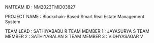 NMTEAM ID     : NM2023TMID03827

PROJECT NAME  : Blockchain-Based Smart Real Estate Management System

TEAM LEAD     : SATHIYABABU R
TEAM MEMBER 1 : JAYASURYA S
TEAM MEMBER 2 : SATHIYABALAN S
TEAM MEMBER 3 : VIDHYASAGAR V
